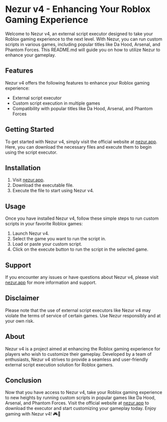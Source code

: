 # Nezur v4 - Enhancing Your Roblox Gaming Experience

Welcome to Nezur v4, an external script executor designed to take your Roblox gaming experience to the next level. With Nezur, you can run custom scripts in various games, including popular titles like Da Hood, Arsenal, and Phantom Forces. This README.md will guide you on how to utilize Nezur to enhance your gameplay.


## Features
Nezur v4 offers the following features to enhance your Roblox gaming experience:
- External script executor
- Custom script execution in multiple games
- Compatibility with popular titles like Da Hood, Arsenal, and Phantom Forces


## Getting Started
To get started with Nezur v4, simply visit the official website at [nezur.app](https://nezur.app). Here, you can download the necessary files and execute them to begin using the script executor.


## Installation
1. Visit [nezur.app](https://nezur.app).
2. Download the executable file.
3. Execute the file to start using Nezur v4.


## Usage
Once you have installed Nezur v4, follow these simple steps to run custom scripts in your favorite Roblox games:

1. Launch Nezur v4.
2. Select the game you want to run the script in.
3. Load or paste your custom script.
4. Click on the execute button to run the script in the selected game.


## Support
If you encounter any issues or have questions about Nezur v4, please visit [nezur.app](https://nezur.app) for more information and support.


## Disclaimer
Please note that the use of external script executors like Nezur v4 may violate the terms of service of certain games. Use Nezur responsibly and at your own risk.


## About
Nezur v4 is a project aimed at enhancing the Roblox gaming experience for players who wish to customize their gameplay. Developed by a team of enthusiasts, Nezur v4 strives to provide a seamless and user-friendly external script execution solution for Roblox gamers.


## Conclusion
Now that you have access to Nezur v4, take your Roblox gaming experience to new heights by running custom scripts in popular games like Da Hood, Arsenal, and Phantom Forces. Visit the official website at [nezur.app](https://nezur.app) to download the executor and start customizing your gameplay today. Enjoy gaming with Nezur v4! 🎮🚀

